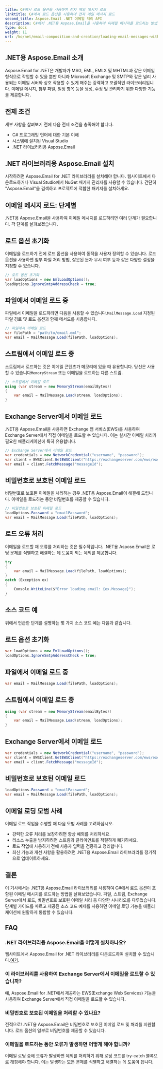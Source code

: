 ```yaml
---
title: C#에서 로드 옵션을 사용하여 전자 메일 메시지 로드
linktitle: C#에서 로드 옵션을 사용하여 전자 메일 메시지 로드
second_title: Aspose.Email .NET 이메일 처리 API
description: C#에서 .NET용 Aspose.Email을 사용하여 이메일 메시지를 로드하는 방법을 알아보세요. 효과적인 이메일 처리를 위한 단계별 가이드와 소스 코드 예제를 살펴보세요.
type: docs
weight: 11
url: /ko/net/email-composition-and-creation/loading-email-messages-with-load-options-in-csharp/
---
```


## .NET용 Aspose.Email 소개

Aspose.Email for .NET은 개발자가 MSG, EML, EMLX 및 MHTML과 같은 이메일 형식으로 작업할 수 있을 뿐만 아니라 Microsoft Exchange 및 SMTP와 같은 널리 사용되는 이메일 서버와 상호 작용할 수 있게 해주는 강력하고 포괄적인 라이브러리입니다. 이메일 메시지, 첨부 파일, 일정 항목 등을 생성, 수정 및 관리하기 위한 다양한 기능을 제공합니다.

## 전제 조건

세부 사항을 살펴보기 전에 다음 전제 조건을 충족해야 합니다.

- C# 프로그래밍 언어에 대한 기본 이해
- 시스템에 설치된 Visual Studio
- .NET 라이브러리용 Aspose.Email

## .NET 라이브러리용 Aspose.Email 설치

시작하려면 Aspose.Email for .NET 라이브러리를 설치해야 합니다. 웹사이트에서 다운로드하거나 Visual Studio에서 NuGet 패키지 관리자를 사용할 수 있습니다. 간단히 "Aspose.Email"을 검색하고 프로젝트에 적합한 패키지를 설치하세요.

## 이메일 메시지 로드: 단계별

.NET용 Aspose.Email을 사용하여 이메일 메시지를 로드하려면 여러 단계가 필요합니다. 각 단계를 살펴보겠습니다.

## 로드 옵션 초기화

이메일을 로드하기 전에 로드 옵션을 사용하여 동작을 사용자 정의할 수 있습니다. 로드 옵션을 사용하면 첨부 파일 처리 방법, 잘못된 문자 무시 여부 등과 같은 다양한 설정을 지정할 수 있습니다.

```csharp
// 로드 옵션 초기화
var loadOptions = new EmlLoadOptions();
loadOptions.IgnoreSmtpAddressCheck = true;
```

## 파일에서 이메일 로드 중

 파일에서 이메일을 로드하려면 다음을 사용할 수 있습니다.`MailMessage.Load` 지정된 파일 경로 및 로드 옵션과 함께 메서드를 사용합니다.

```csharp
// 파일에서 이메일 로드
var filePath = "path/to/email.eml";
var email = MailMessage.Load(filePath, loadOptions);
```

## 스트림에서 이메일 로드 중

 스트림에서 로드하는 것은 이메일 콘텐츠가 메모리에 있을 때 유용합니다. 당신은 사용할 수 있습니다`MemoryStream` 또는 이메일을 로드하는 다른 스트림.

```csharp
// 스트림에서 이메일 로드
using (var stream = new MemoryStream(emailBytes))
{
    var email = MailMessage.Load(stream, loadOptions);
}
```

## Exchange Server에서 이메일 로드

.NET용 Aspose.Email을 사용하면 Exchange 웹 서비스(EWS)를 사용하여 Exchange Server에서 직접 이메일을 로드할 수 있습니다. 이는 실시간 이메일 처리가 필요한 애플리케이션에 특히 유용합니다.

```csharp
// Exchange Server에서 이메일 로드
var credentials = new NetworkCredential("username", "password");
var client = EWSClient.GetEWSClient("https://exchangeserver.com/ews/exchange.asmx", 자격 증명);
var email = client.FetchMessage("messageId");
```

## 비밀번호로 보호된 이메일 로드

비밀번호로 보호된 이메일을 처리하는 경우 .NET용 Aspose.Email이 해결해 드립니다. 이메일을 로드하는 동안 비밀번호를 제공할 수 있습니다.

```csharp
// 비밀번호로 보호된 이메일 로드
loadOptions.Password = "emailPassword";
var email = MailMessage.Load(filePath, loadOptions);
```

## 로드 오류 처리

이메일을 로드할 때 오류를 처리하는 것은 필수적입니다. .NET용 Aspose.Email은 로딩 문제를 식별하고 해결하는 데 도움이 되는 예외를 제공합니다.

```csharp
try
{
    var email = MailMessage.Load(filePath, loadOptions);
}
catch (Exception ex)
{
    Console.WriteLine($"Error loading email: {ex.Message}");
}
```

## 소스 코드 예

위에서 언급한 단계를 설명하는 몇 가지 소스 코드 예는 다음과 같습니다.

## 로드 옵션 초기화

```csharp
var loadOptions = new EmlLoadOptions();
loadOptions.IgnoreSmtpAddressCheck = true;
```

## 파일에서 이메일 로드 중

```csharp
var email = MailMessage.Load(filePath, loadOptions);
```

## 스트림에서 이메일 로드 중

```csharp
using (var stream = new MemoryStream(emailBytes))
{
    var email = MailMessage.Load(stream, loadOptions);
}
```

## Exchange Server에서 이메일 로드

```csharp
var credentials = new NetworkCredential("username", "password");
var client = EWSClient.GetEWSClient("https://exchangeserver.com/ews/exchange.asmx", 자격 증명);
var email = client.FetchMessage("messageId");
```

## 비밀번호로 보호된 이메일 로드

```csharp
loadOptions.Password = "emailPassword";
var email = MailMessage.Load(filePath, loadOptions);
```

## 이메일 로딩 모범 사례

이메일 로드 작업을 수행할 때 다음 모범 사례를 고려하십시오.

- 강력한 오류 처리를 보장하려면 항상 예외를 처리하세요.
- 리소스 누출을 방지하려면 스트림과 클라이언트를 적절하게 폐기하세요.
- 로드 작업에 사용하기 전에 사용자 입력을 검증하고 정리합니다.
- 최신 기능과 개선 사항을 활용하려면 .NET용 Aspose.Email 라이브러리를 정기적으로 업데이트하세요.

## 결론

이 기사에서는 .NET용 Aspose.Email 라이브러리를 사용하여 C#에서 로드 옵션이 포함된 이메일 메시지를 로드하는 방법을 살펴보았습니다. 파일, 스트림, Exchange Server에서 로드, 비밀번호로 보호된 이메일 처리 등 다양한 시나리오를 다루었습니다. 단계별 가이드를 따르고 제공된 소스 코드 예제를 사용하면 이메일 로딩 기능을 애플리케이션에 원활하게 통합할 수 있습니다.

## FAQ

### .NET 라이브러리용 Aspose.Email을 어떻게 설치하나요?

 웹사이트에서 Aspose.Email for .NET 라이브러리를 다운로드하여 설치할 수 있습니다.[여기](https://releases.aspose.com/email/net).

### 이 라이브러리를 사용하여 Exchange Server에서 이메일을 로드할 수 있습니까?

예, Aspose.Email for .NET에서 제공하는 EWS(Exchange Web Services) 기능을 사용하여 Exchange Server에서 직접 이메일을 로드할 수 있습니다.

### 비밀번호로 보호된 이메일을 처리할 수 있나요?

전적으로! .NET용 Aspose.Email은 비밀번호로 보호된 이메일 로드 및 처리를 지원합니다. 로드 옵션의 일부로 비밀번호를 제공할 수 있습니다.

### 이메일을 로드하는 동안 오류가 발생하면 어떻게 해야 합니까?

이메일 로딩 중에 오류가 발생하면 예외를 처리하기 위해 로딩 코드를 try-catch 블록으로 래핑해야 합니다. 이는 발생하는 모든 문제를 식별하고 해결하는 데 도움이 됩니다.